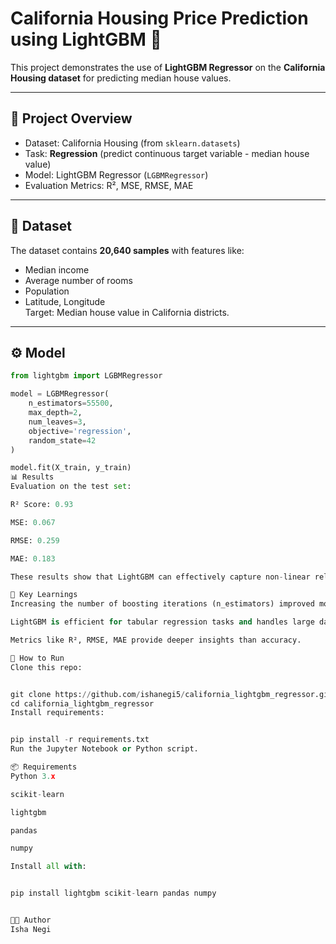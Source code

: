 # California Housing Price Prediction using LightGBM 🏡

This project demonstrates the use of **LightGBM Regressor** on the **California Housing dataset** for predicting median house values.  

---

## 📌 Project Overview
- Dataset: California Housing (from `sklearn.datasets`)
- Task: **Regression** (predict continuous target variable - median house value)
- Model: LightGBM Regressor (`LGBMRegressor`)
- Evaluation Metrics: R², MSE, RMSE, MAE

---

## 📂 Dataset
The dataset contains **20,640 samples** with features like:
- Median income
- Average number of rooms
- Population
- Latitude, Longitude  
Target: Median house value in California districts.

---

## ⚙️ Model
```python
from lightgbm import LGBMRegressor

model = LGBMRegressor(
    n_estimators=55500,
    max_depth=2,
    num_leaves=3,
    objective='regression',
    random_state=42
)

model.fit(X_train, y_train)
📊 Results
Evaluation on the test set:

R² Score: 0.93

MSE: 0.067

RMSE: 0.259

MAE: 0.183

These results show that LightGBM can effectively capture non-linear relationships for housing price prediction.

🔑 Key Learnings
Increasing the number of boosting iterations (n_estimators) improved model performance, but required more computation time.

LightGBM is efficient for tabular regression tasks and handles large datasets well.

Metrics like R², RMSE, MAE provide deeper insights than accuracy.

🚀 How to Run
Clone this repo:


git clone https://github.com/ishanegi5/california_lightgbm_regressor.git
cd california_lightgbm_regressor
Install requirements:


pip install -r requirements.txt
Run the Jupyter Notebook or Python script.

📦 Requirements
Python 3.x

scikit-learn

lightgbm

pandas

numpy

Install all with:


pip install lightgbm scikit-learn pandas numpy


👩‍💻 Author
Isha Negi
